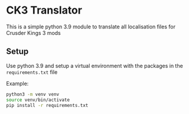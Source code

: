 # CK3 Translator
This is a simple python 3.9 module to translate all localisation files for Crusder Kings 3 mods

## Setup
Use python 3.9 and setup a virtual environment with the packages in the `requirements.txt` file

Example: 
```bash
python3 -m venv venv
source venv/bin/activate
pip install -r requirements.txt
```

